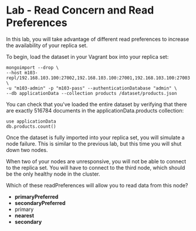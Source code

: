 # Lab - Read Concern and Read Preferences

In this lab, you will take advantage of different read preferences to increase the availability of your replica set.

To begin, load the dataset in your Vagrant box into your replica set:

```
mongoimport --drop \
--host m103-repl/192.168.103.100:27002,192.168.103.100:27001,192.168.103.100:27003 \
-u "m103-admin" -p "m103-pass" --authenticationDatabase "admin" \
--db applicationData --collection products /dataset/products.json
```

You can check that you've loaded the entire dataset by verifying that there are exactly 516784 documents in the applicationData.products collection:

```
use applicationData
db.products.count()
```

Once the dataset is fully imported into your replica set, you will simulate a node failure. This is similar to the previous lab, but this time you will shut down two nodes.

When two of your nodes are unresponsive, you will not be able to connect to the replica set. You will have to connect to the third node, which should be the only healthy node in the cluster.

Which of these readPreferences will allow you to read data from this node?



- **primaryPreferred**
- **secondaryPreferred**
- primary
- **nearest**
- **secondary**